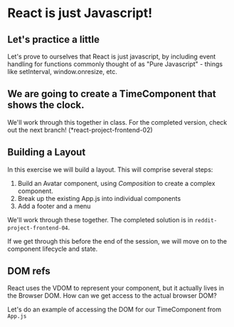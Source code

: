 # React is just Javascript!

## Let's practice a little
Let's prove to ourselves that React is just javascript, by including event handling for functions commonly thought of as "Pure Javascript" - things like setInterval, window.onresize, etc.

## We are going to create a TimeComponent that shows the clock.
We'll work through this together in class. For the completed version, check out the next branch! (*react-project-frontend-02)

## Building a Layout
In this exercise we will build a layout. This will comprise several steps:

1. Build an Avatar component, using *Composition* to create a complex component.
2. Break up the existing App.js into individual components
3. Add a footer and a menu

We'll work through these together. The completed solution is in `reddit-project-frontend-04`.

If we get through this before the end of the session, we will move on to the component lifecycle and state.

## DOM refs
React uses the VDOM to represent your component, but it actually lives in the Browser DOM. How can we get access to the actual browser DOM?

Let's do an example of accessing the DOM for our TimeComponent from `App.js`
